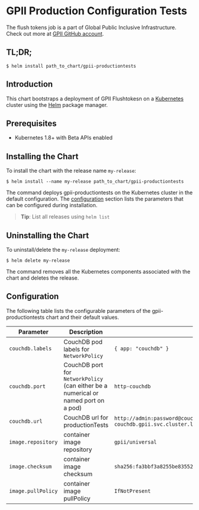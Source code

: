# GPII Production Configuration Tests

The flush tokens job is a part of Global Public Inclusive Infrastructure.
Check out more at [GPII GitHub account](https://github.com/gpii).

## TL;DR;

```console
$ helm install path_to_chart/gpii-productiontests
```

## Introduction

This chart bootstraps a deployment of GPII Flushtokesn on a [Kubernetes](http://kubernetes.io) cluster using the [Helm](https://helm.sh) package manager.

## Prerequisites
  - Kubernetes 1.8+ with Beta APIs enabled

## Installing the Chart

To install the chart with the release name `my-release`:

```console
$ helm install --name my-release path_to_chart/gpii-productiontests
```

The command deploys gpii-productiontests on the Kubernetes cluster in the default configuration. The [configuration](#configuration) section lists the parameters that can be configured during installation.

> **Tip**: List all releases using `helm list`

## Uninstalling the Chart

To uninstall/delete the `my-release` deployment:

```console
$ helm delete my-release
```

The command removes all the Kubernetes components associated with the chart and deletes the release.

## Configuration

The following table lists the configurable parameters of the gpii-productiontests chart and their default values.

Parameter | Description | Default
--- | --- | ---
`couchdb.labels` | CouchDB pod labels for `NetworkPolicy` | `{ app: "couchdb" }`
`couchdb.port` | CouchDB port for `NetworkPolicy` (can either be a numerical or named port on a pod) | `http-couchdb`
`couchdb.url` | CouchDB url for productionTests | `http://admin:password@couchdb-svc-couchdb.gpii.svc.cluster.local:5984/gpii`
`image.repository` | container image repository | `gpii/universal`
`image.checksum` | container image checksum | `sha256:fa3bbf3a8255be83552da35b84a1a005d5cb3a44627510171a5a5eb11b2aea89`
`image.pullPolicy` | container image pullPolicy | `IfNotPresent`
